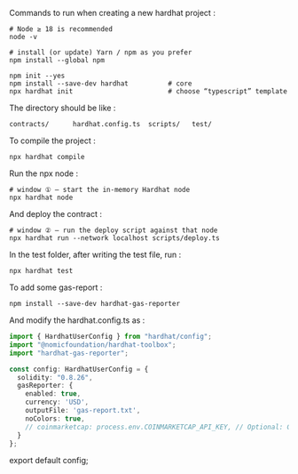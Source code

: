 Commands to run when creating a new hardhat project :

```shell
# Node ≥ 18 is recommended
node -v

# install (or update) Yarn / npm as you prefer
npm install --global npm
```

```shell
npm init --yes
npm install --save-dev hardhat          # core
npx hardhat init                        # choose “typescript” template
```

The directory should be like :

```shell
contracts/      hardhat.config.ts  scripts/   test/
```

To compile the project :
```shell
npx hardhat compile
```

Run the npx node :
```shell
# window ① – start the in-memory Hardhat node
npx hardhat node
```
And deploy the contract :
```shell
# window ② – run the deploy script against that node
npx hardhat run --network localhost scripts/deploy.ts
```

In the test folder, after writing the test file, run :
```shell
npx hardhat test
```

To add some gas-report :
```shell
npm install --save-dev hardhat-gas-reporter
```

And modify the hardhat.config.ts as :

```typescript
import { HardhatUserConfig } from "hardhat/config";
import "@nomicfoundation/hardhat-toolbox";
import "hardhat-gas-reporter";

const config: HardhatUserConfig = {
  solidity: "0.8.26",
  gasReporter: {
    enabled: true,
    currency: 'USD',
    outputFile: 'gas-report.txt',
    noColors: true,
    // coinmarketcap: process.env.COINMARKETCAP_API_KEY, // Optional: Get live gas prices
  }
};
```

export default config;
